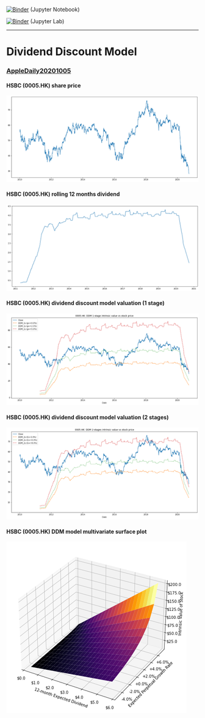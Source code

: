 [![Binder](https://mybinder.org/badge_logo.svg)](https://mybinder.org/v2/gh/quantumsnowball/AppleDaily20201005/master) (Jupyter Notebook)  

[![Binder](https://mybinder.org/badge_logo.svg)](https://mybinder.org/v2/gh/quantumsnowball/AppleDaily20201005/master?urlpath=lab) (Jupyter Lab)

---
# Dividend Discount Model
### [AppleDaily20201005](#Dividend-Discount-Model)

#### HSBC (0005.HK) share price
![](results/0005_price.png "HSBC (0005.HK) share price")

#### HSBC (0005.HK) rolling 12 months dividend 
![](results/0005_dividend_rolling12m.png "HSBC (0005.HK) rolling 12 months dividend")

#### HSBC (0005.HK) dividend discount model valuation (1 stage)
![](results/0005_ddm_1stage.png "HSBC (0005.HK) dividend discount model valuation (1 stage)")

#### HSBC (0005.HK) dividend discount model valuation (2 stages)
![](results/0005_ddm_2stages.png "HSBC (0005.HK) dividend discount model valuation (2 stages)")

#### HSBC (0005.HK) DDM model multivariate surface plot
![](results/ddm_multivirate_surface.png "DDM model multivariate surface plot")